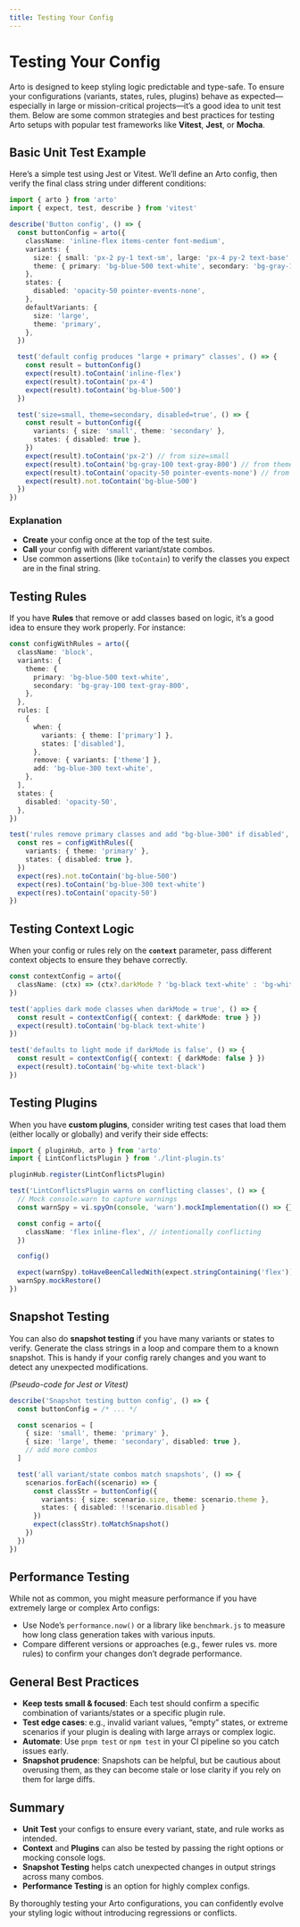 ```yaml
---
title: Testing Your Config
---
```


# Testing Your Config

Arto is designed to keep styling logic predictable and type-safe. To ensure your configurations (variants, states, rules, plugins) behave as expected—especially in large or mission-critical projects—it’s a good idea to unit test them. Below are some common strategies and best practices for testing Arto setups with popular test frameworks like **Vitest**, **Jest**, or **Mocha**.

## Basic Unit Test Example

Here’s a simple test using Jest or Vitest. We’ll define an Arto config, then verify the final class string under different conditions:

```ts
import { arto } from 'arto'
import { expect, test, describe } from 'vitest'

describe('Button config', () => {
  const buttonConfig = arto({
    className: 'inline-flex items-center font-medium',
    variants: {
      size: { small: 'px-2 py-1 text-sm', large: 'px-4 py-2 text-base' },
      theme: { primary: 'bg-blue-500 text-white', secondary: 'bg-gray-100 text-gray-800' },
    },
    states: {
      disabled: 'opacity-50 pointer-events-none',
    },
    defaultVariants: {
      size: 'large',
      theme: 'primary',
    },
  })

  test('default config produces "large + primary" classes', () => {
    const result = buttonConfig()
    expect(result).toContain('inline-flex')
    expect(result).toContain('px-4')
    expect(result).toContain('bg-blue-500')
  })

  test('size=small, theme=secondary, disabled=true', () => {
    const result = buttonConfig({
      variants: { size: 'small', theme: 'secondary' },
      states: { disabled: true },
    })
    expect(result).toContain('px-2') // from size=small
    expect(result).toContain('bg-gray-100 text-gray-800') // from theme=secondary
    expect(result).toContain('opacity-50 pointer-events-none') // from disabled
    expect(result).not.toContain('bg-blue-500')
  })
})
```

### Explanation

- **Create** your config once at the top of the test suite.
- **Call** your config with different variant/state combos.
- Use common assertions (like `toContain`) to verify the classes you expect are in the final string.

## Testing Rules

If you have **Rules** that remove or add classes based on logic, it’s a good idea to ensure they work properly. For instance:

```ts
const configWithRules = arto({
  className: 'block',
  variants: {
    theme: {
      primary: 'bg-blue-500 text-white',
      secondary: 'bg-gray-100 text-gray-800',
    },
  },
  rules: [
    {
      when: {
        variants: { theme: ['primary'] },
        states: ['disabled'],
      },
      remove: { variants: ['theme'] },
      add: 'bg-blue-300 text-white',
    },
  ],
  states: {
    disabled: 'opacity-50',
  },
})

test('rules remove primary classes and add "bg-blue-300" if disabled', () => {
  const res = configWithRules({
    variants: { theme: 'primary' },
    states: { disabled: true },
  })
  expect(res).not.toContain('bg-blue-500')
  expect(res).toContain('bg-blue-300 text-white')
  expect(res).toContain('opacity-50')
})
```

## Testing Context Logic

When your config or rules rely on the **`context`** parameter, pass different context objects to ensure they behave correctly.

```ts
const contextConfig = arto({
  className: (ctx) => (ctx?.darkMode ? 'bg-black text-white' : 'bg-white text-black'),
})

test('applies dark mode classes when darkMode = true', () => {
  const result = contextConfig({ context: { darkMode: true } })
  expect(result).toContain('bg-black text-white')
})

test('defaults to light mode if darkMode is false', () => {
  const result = contextConfig({ context: { darkMode: false } })
  expect(result).toContain('bg-white text-black')
})
```

## Testing Plugins

When you have **custom plugins**, consider writing test cases that load them (either locally or globally) and verify their side effects:

```ts
import { pluginHub, arto } from 'arto'
import { LintConflictsPlugin } from './lint-plugin.ts'

pluginHub.register(LintConflictsPlugin)

test('LintConflictsPlugin warns on conflicting classes', () => {
  // Mock console.warn to capture warnings
  const warnSpy = vi.spyOn(console, 'warn').mockImplementation(() => {})

  const config = arto({
    className: 'flex inline-flex', // intentionally conflicting
  })

  config()

  expect(warnSpy).toHaveBeenCalledWith(expect.stringContaining('flex'))
  warnSpy.mockRestore()
})
```

## Snapshot Testing

You can also do **snapshot testing** if you have many variants or states to verify. Generate the class strings in a loop and compare them to a known snapshot. This is handy if your config rarely changes and you want to detect any unexpected modifications.

_(Pseudo-code for Jest or Vitest)_

```ts
describe('Snapshot testing button config', () => {
  const buttonConfig = /* ... */

  const scenarios = [
    { size: 'small', theme: 'primary' },
    { size: 'large', theme: 'secondary', disabled: true },
    // add more combos
  ]

  test('all variant/state combos match snapshots', () => {
    scenarios.forEach((scenario) => {
      const classStr = buttonConfig({
        variants: { size: scenario.size, theme: scenario.theme },
        states: { disabled: !!scenario.disabled }
      })
      expect(classStr).toMatchSnapshot()
    })
  })
})
```

## Performance Testing

While not as common, you might measure performance if you have extremely large or complex Arto configs:

- Use Node’s `performance.now()` or a library like `benchmark.js` to measure how long class generation takes with various inputs.
- Compare different versions or approaches (e.g., fewer rules vs. more rules) to confirm your changes don’t degrade performance.

## General Best Practices

- **Keep tests small & focused**: Each test should confirm a specific combination of variants/states or a specific plugin rule.
- **Test edge cases**: e.g., invalid variant values, “empty” states, or extreme scenarios if your plugin is dealing with large arrays or complex logic.
- **Automate**: Use `pnpm test` or `npm test` in your CI pipeline so you catch issues early.
- **Snapshot prudence**: Snapshots can be helpful, but be cautious about overusing them, as they can become stale or lose clarity if you rely on them for large diffs.

## Summary

- **Unit Test** your configs to ensure every variant, state, and rule works as intended.
- **Context** and **Plugins** can also be tested by passing the right options or mocking console logs.
- **Snapshot Testing** helps catch unexpected changes in output strings across many combos.
- **Performance Testing** is an option for highly complex configs.

By thoroughly testing your Arto configurations, you can confidently evolve your styling logic without introducing regressions or conflicts.
